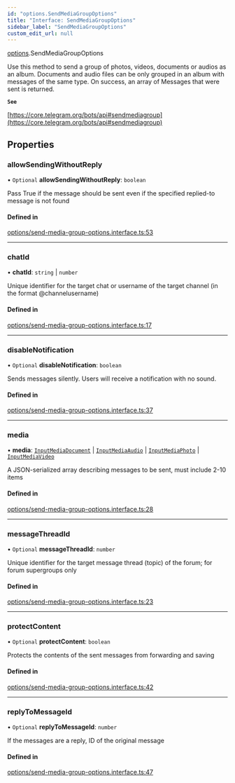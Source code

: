 ```yaml
---
id: "options.SendMediaGroupOptions"
title: "Interface: SendMediaGroupOptions"
sidebar_label: "SendMediaGroupOptions"
custom_edit_url: null
---
```


[options](../modules/options.md).SendMediaGroupOptions

Use this method to send a group of photos, videos, documents or audios as an
album. Documents and audio files can be only grouped in an album with messages
of the same type. On success, an array of Messages that were sent is returned.

**`See`**

[https://core.telegram.org/bots/api#sendmediagroup](https://core.telegram.org/bots/api#sendmediagroup)

## Properties

### allowSendingWithoutReply

• `Optional` **allowSendingWithoutReply**: `boolean`

Pass True if the message should be sent even if the specified replied-to message
is not found

#### Defined in

[options/send-media-group-options.interface.ts:53](https://github.com/DeityLamb/telegramjs/blob/32b4cca/packages/common/lib/interfaces/options/send-media-group-options.interface.ts#L53)

___

### chatId

• **chatId**: `string` \| `number`

Unique identifier for the target chat or username of the target channel (in the
format @channelusername)

#### Defined in

[options/send-media-group-options.interface.ts:17](https://github.com/DeityLamb/telegramjs/blob/32b4cca/packages/common/lib/interfaces/options/send-media-group-options.interface.ts#L17)

___

### disableNotification

• `Optional` **disableNotification**: `boolean`

Sends messages silently. Users will receive a notification with no sound.

#### Defined in

[options/send-media-group-options.interface.ts:37](https://github.com/DeityLamb/telegramjs/blob/32b4cca/packages/common/lib/interfaces/options/send-media-group-options.interface.ts#L37)

___

### media

• **media**: [`InputMediaDocument`](types.InputMediaDocument.md) \| [`InputMediaAudio`](types.InputMediaAudio.md) \| [`InputMediaPhoto`](types.InputMediaPhoto.md) \| [`InputMediaVideo`](types.InputMediaVideo.md)

A JSON-serialized array describing messages to be sent, must include 2-10 items

#### Defined in

[options/send-media-group-options.interface.ts:28](https://github.com/DeityLamb/telegramjs/blob/32b4cca/packages/common/lib/interfaces/options/send-media-group-options.interface.ts#L28)

___

### messageThreadId

• `Optional` **messageThreadId**: `number`

Unique identifier for the target message thread (topic) of the forum; for forum
supergroups only

#### Defined in

[options/send-media-group-options.interface.ts:23](https://github.com/DeityLamb/telegramjs/blob/32b4cca/packages/common/lib/interfaces/options/send-media-group-options.interface.ts#L23)

___

### protectContent

• `Optional` **protectContent**: `boolean`

Protects the contents of the sent messages from forwarding and saving

#### Defined in

[options/send-media-group-options.interface.ts:42](https://github.com/DeityLamb/telegramjs/blob/32b4cca/packages/common/lib/interfaces/options/send-media-group-options.interface.ts#L42)

___

### replyToMessageId

• `Optional` **replyToMessageId**: `number`

If the messages are a reply, ID of the original message

#### Defined in

[options/send-media-group-options.interface.ts:47](https://github.com/DeityLamb/telegramjs/blob/32b4cca/packages/common/lib/interfaces/options/send-media-group-options.interface.ts#L47)

